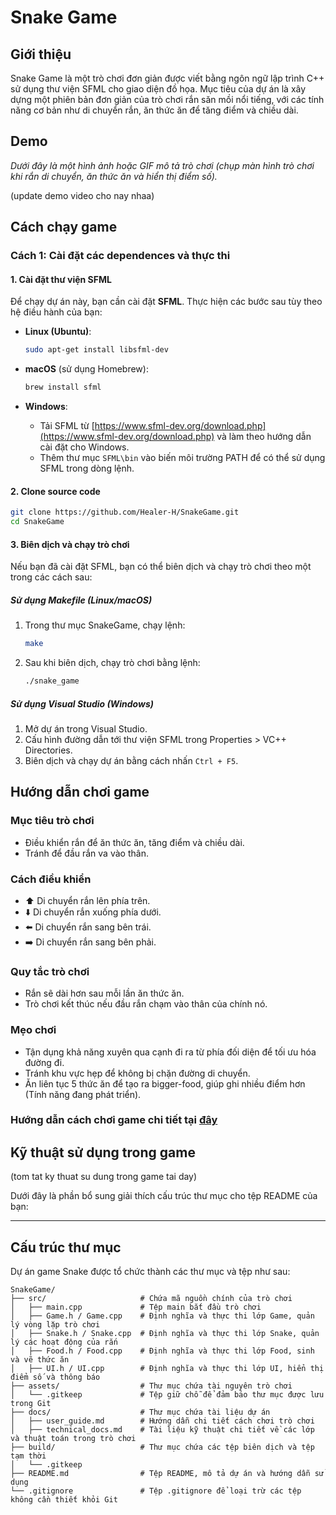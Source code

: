 # Snake Game

## Giới thiệu

Snake Game là một trò chơi đơn giản được viết bằng ngôn ngữ lập trình C++ sử dụng thư viện SFML cho giao diện đồ họa. Mục tiêu của dự án là xây dựng một phiên bản đơn giản của trò chơi rắn săn mồi nổi tiếng, với các tính năng cơ bản như di chuyển rắn, ăn thức ăn để tăng điểm và chiều dài. 

## Demo

*Dưới đây là một hình ảnh hoặc GIF mô tả trò chơi (chụp màn hình trò chơi khi rắn di chuyển, ăn thức ăn và hiển thị điểm số).*

(update demo video cho nay nhaa)

## Cách chạy game

### Cách 1: Cài đặt các dependences và thực thi 

#### 1. Cài đặt thư viện SFML

Để chạy dự án này, bạn cần cài đặt **SFML**. Thực hiện các bước sau tùy theo hệ điều hành của bạn:

- **Linux (Ubuntu)**:
  ```bash
  sudo apt-get install libsfml-dev
  ```

- **macOS** (sử dụng Homebrew):
  ```bash
  brew install sfml
  ```

- **Windows**:
  - Tải SFML từ [https://www.sfml-dev.org/download.php](https://www.sfml-dev.org/download.php) và làm theo hướng dẫn cài đặt cho Windows.
  - Thêm thư mục `SFML\bin` vào biến môi trường PATH để có thể sử dụng SFML trong dòng lệnh.

#### 2. Clone source code

```bash
git clone https://github.com/Healer-H/SnakeGame.git
cd SnakeGame 
```

#### 3. Biên dịch và chạy trò chơi

Nếu bạn đã cài đặt SFML, bạn có thể biên dịch và chạy trò chơi theo một trong các cách sau:

##### Sử dụng Makefile (Linux/macOS)
1. Trong thư mục SnakeGame, chạy lệnh:
   ```bash
   make
   ```
2. Sau khi biên dịch, chạy trò chơi bằng lệnh:
   ```bash
   ./snake_game
   ```

##### Sử dụng Visual Studio (Windows)
1. Mở dự án trong Visual Studio.
2. Cấu hình đường dẫn tới thư viện SFML trong Properties > VC++ Directories.
3. Biên dịch và chạy dự án bằng cách nhấn `Ctrl + F5`.

## Hướng dẫn chơi game
### Mục tiêu trò chơi

- Điều khiển rắn để ăn thức ăn, tăng điểm và chiều dài.
- Tránh để đầu rắn va vào thân.
### Cách điều khiển

- ⬆️ Di chuyển rắn lên phía trên.
- ⬇️ Di chuyển rắn xuống phía dưới.
- ⬅️ Di chuyển rắn sang bên trái.
- ➡️ Di chuyển rắn sang bên phải.

### Quy tắc trò chơi

- Rắn sẽ dài hơn sau mỗi lần ăn thức ăn.
- Trò chơi kết thúc nếu đầu rắn chạm vào thân của chính nó.

### Mẹo chơi

- Tận dụng khả năng xuyên qua cạnh đi ra từ phía đối diện để tối ưu hóa đường đi.
- Tránh khu vực hẹp để không bị chặn đường di chuyển.
- Ăn liên tục 5 thức ăn để tạo ra bigger-food, giúp ghi nhiều điểm hơn (Tính năng đang phát triển).

### Hướng dẫn cách chơi game chi tiết tại [đây](https://github.com/Healer-H/SnakeGame/blob/master/docs/user_guide.md)

## Kỹ thuật sử dụng trong game

(tom tat ky thuat su dung trong game tai day)

Dưới đây là phần bổ sung giải thích cấu trúc thư mục cho tệp README của bạn:

---

## Cấu trúc thư mục

Dự án game Snake được tổ chức thành các thư mục và tệp như sau:

```
SnakeGame/
├── src/                     # Chứa mã nguồn chính của trò chơi
│   ├── main.cpp             # Tệp main bắt đầu trò chơi
│   ├── Game.h / Game.cpp    # Định nghĩa và thực thi lớp Game, quản lý vòng lặp trò chơi
│   ├── Snake.h / Snake.cpp  # Định nghĩa và thực thi lớp Snake, quản lý các hoạt động của rắn
│   ├── Food.h / Food.cpp    # Định nghĩa và thực thi lớp Food, sinh và vẽ thức ăn
│   ├── UI.h / UI.cpp        # Định nghĩa và thực thi lớp UI, hiển thị điểm số và thông báo
├── assets/                  # Thư mục chứa tài nguyên trò chơi
│   └── .gitkeep             # Tệp giữ chỗ để đảm bảo thư mục được lưu trong Git
├── docs/                    # Thư mục chứa tài liệu dự án
│   ├── user_guide.md        # Hướng dẫn chi tiết cách chơi trò chơi
│   ├── technical_docs.md    # Tài liệu kỹ thuật chi tiết về các lớp và thuật toán trong trò chơi
├── build/                   # Thư mục chứa các tệp biên dịch và tệp tạm thời
│   └── .gitkeep
├── README.md                # Tệp README, mô tả dự án và hướng dẫn sử dụng
└── .gitignore               # Tệp .gitignore để loại trừ các tệp không cần thiết khỏi Git
```
